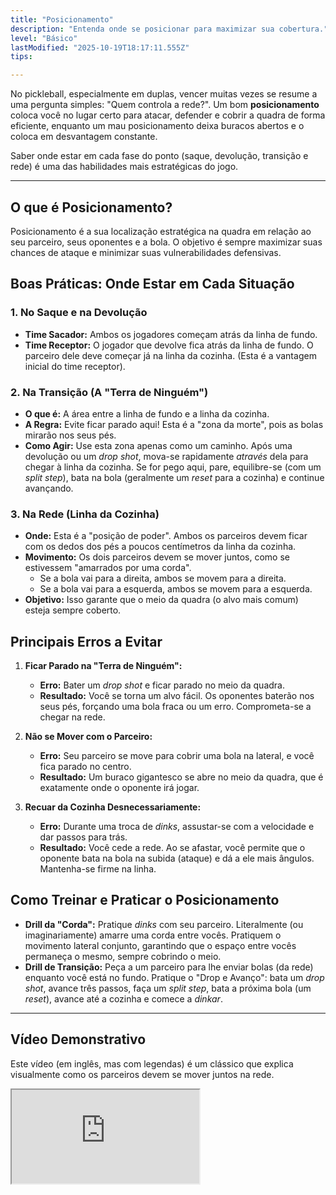 ```yaml
---
title: "Posicionamento"
description: "Entenda onde se posicionar para maximizar sua cobertura."
level: "Básico"
lastModified: "2025-10-19T18:17:11.555Z"
tips:

---
```


No pickleball, especialmente em duplas, vencer muitas vezes se resume a uma pergunta simples: "Quem controla a rede?". Um bom **posicionamento** coloca você no lugar certo para atacar, defender e cobrir a quadra de forma eficiente, enquanto um mau posicionamento deixa buracos abertos e o coloca em desvantagem constante.

Saber onde estar em cada fase do ponto (saque, devolução, transição e rede) é uma das habilidades mais estratégicas do jogo.

---

## O que é Posicionamento?

Posicionamento é a sua localização estratégica na quadra em relação ao seu parceiro, seus oponentes e a bola. O objetivo é sempre maximizar suas chances de ataque e minimizar suas vulnerabilidades defensivas.

## Boas Práticas: Onde Estar em Cada Situação

### 1. No Saque e na Devolução
* **Time Sacador:** Ambos os jogadores começam atrás da linha de fundo.
* **Time Receptor:** O jogador que devolve fica atrás da linha de fundo. O parceiro dele deve começar já na linha da cozinha. (Esta é a vantagem inicial do time receptor).

### 2. Na Transição (A "Terra de Ninguém")
* **O que é:** A área entre a linha de fundo e a linha da cozinha.
* **A Regra:** Evite ficar parado aqui! Esta é a "zona da morte", pois as bolas mirarão nos seus pés.
* **Como Agir:** Use esta zona apenas como um caminho. Após uma devolução ou um *drop shot*, mova-se rapidamente *através* dela para chegar à linha da cozinha. Se for pego aqui, pare, equilibre-se (com um *split step*), bata na bola (geralmente um *reset* para a cozinha) e continue avançando.

### 3. Na Rede (Linha da Cozinha)
* **Onde:** Esta é a "posição de poder". Ambos os parceiros devem ficar com os dedos dos pés a poucos centímetros da linha da cozinha.
* **Movimento:** Os dois parceiros devem se mover juntos, como se estivessem "amarrados por uma corda".
    * Se a bola vai para a direita, ambos se movem para a direita.
    * Se a bola vai para a esquerda, ambos se movem para a esquerda.
* **Objetivo:** Isso garante que o meio da quadra (o alvo mais comum) esteja sempre coberto.

## Principais Erros a Evitar

1.  **Ficar Parado na "Terra de Ninguém":**
    * **Erro:** Bater um *drop shot* e ficar parado no meio da quadra.
    * **Resultado:** Você se torna um alvo fácil. Os oponentes baterão nos seus pés, forçando uma bola fraca ou um erro. Comprometa-se a chegar na rede.

2.  **Não se Mover com o Parceiro:**
    * **Erro:** Seu parceiro se move para cobrir uma bola na lateral, e você fica parado no centro.
    * **Resultado:** Um buraco gigantesco se abre no meio da quadra, que é exatamente onde o oponente irá jogar.

3.  **Recuar da Cozinha Desnecessariamente:**
    * **Erro:** Durante uma troca de *dinks*, assustar-se com a velocidade e dar passos para trás.
    * **Resultado:** Você cede a rede. Ao se afastar, você permite que o oponente bata na bola na subida (ataque) e dá a ele mais ângulos. Mantenha-se firme na linha.

## Como Treinar e Praticar o Posicionamento

* **Drill da "Corda":** Pratique *dinks* com seu parceiro. Literalmente (ou imaginariamente) amarre uma corda entre vocês. Pratiquem o movimento lateral conjunto, garantindo que o espaço entre vocês permaneça o mesmo, sempre cobrindo o meio.
* **Drill de Transição:** Peça a um parceiro para lhe enviar bolas (da rede) enquanto você está no fundo. Pratique o "Drop e Avanço": bata um *drop shot*, avance três passos, faça um *split step*, bata a próxima bola (um *reset*), avance até a cozinha e comece a *dinkar*.

---

## Vídeo Demonstrativo

Este vídeo (em inglês, mas com legendas) é um clássico que explica visualmente como os parceiros devem se mover juntos na rede.

<div class="youtube-video">
  <iframe 
    src="https://www.youtube.com/embed/vD-M_4IDX-0?rel=0&modestbranding=1&fs=1&cc_load_policy=1" 
    title="Pickleball Posicionamento em quadra na dupla e na simples (YouTube)" 
    allow="accelerometer; autoplay; clipboard-write; encrypted-media; gyroscope; picture-in-picture" 
    allowfullscreen>
  </iframe>
</div>